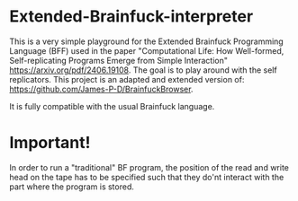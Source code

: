 # Extended-Brainfuck-interpreter
This is a very simple playground for the Extended Brainfuck Programming Language (BFF) used in the paper "Computational Life: How Well-formed, Self-replicating Programs Emerge from Simple Interaction" https://arxiv.org/pdf/2406.19108. The goal is to play around with the self replicators. This project is an adapted and extended version of: https://github.com/James-P-D/BrainfuckBrowser.

It is fully compatible with the usual Brainfuck language.

# Important!

In order to run a "traditional" BF program, the position of the read and write head on the tape has to be specified such that they do'nt interact with the part where the program is stored.

